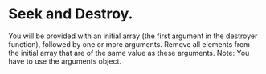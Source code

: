 # Seek and Destroy.

You will be provided with an initial array (the first argument in the destroyer function), followed by one or more arguments. Remove all elements from the initial array that are of the same value as these arguments.
Note: You have to use the arguments object.
